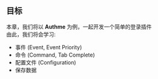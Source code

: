 ## 目标

本章，我们将以 **Authme** 为例，一起开发一个简单的登录插件  
由此，我们将会学习:
- 事件 (Event, Event Priority)
- 命令 (Command, Tab Complete)
- 配置文件 (Configuration)
- 保存数据
